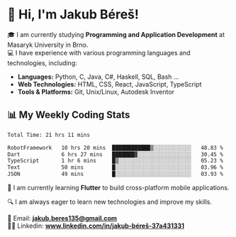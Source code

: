 # 👋 Hi, I'm Jakub Béreš!

🎓 I am currently studying **Programming and Application Development** at Masaryk University in Brno.  
💻 I have experience with various programming languages and technologies, including:  
   - **Languages:** Python, C, Java, C#, Haskell, SQL, Bash ...  
   - **Web Technologies:** HTML, CSS, React, JavaScript, TypeScript  
   - **Tools & Platforms:** Git, Unix/Linux, Autodesk Inventor

## 📊 My Weekly Coding Stats
<!--START_SECTION:waka-->

```txt
Total Time: 21 hrs 11 mins

RobotFramework   10 hrs 20 mins  ████████████▒░░░░░░░░░░░░   48.83 %
Dart             6 hrs 27 mins   ███████▓░░░░░░░░░░░░░░░░░   30.45 %
TypeScript       1 hr 6 mins     █▒░░░░░░░░░░░░░░░░░░░░░░░   05.23 %
Text             50 mins         █░░░░░░░░░░░░░░░░░░░░░░░░   03.96 %
JSON             49 mins         █░░░░░░░░░░░░░░░░░░░░░░░░   03.93 %
```

<!--END_SECTION:waka-->

🚀 I am currently learning **Flutter** to build cross-platform mobile applications.  

🔍 I am always eager to learn new technologies and improve my skills.  

📩 Email:        **jakub.beres135@gmail.com**  
🧑‍💻 Linkedin:     **www.linkedin.com/in/jakub-béreš-37a431331**


